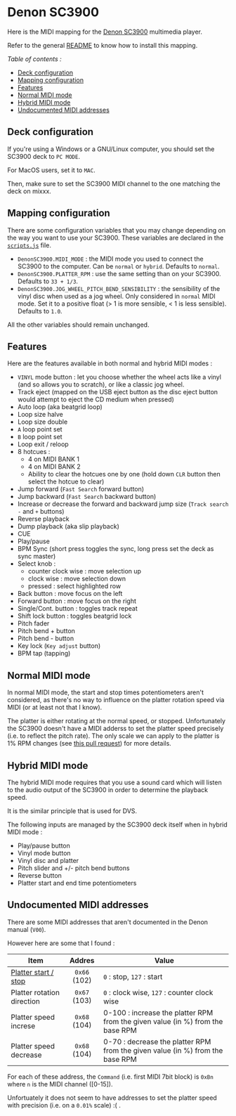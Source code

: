 # Denon SC3900

Here is the MIDI mapping for the [Denon SC3900](https://www.youtube.com/watch?v=jQY0YkwT-E8)
multimedia player.

Refer to the general [README](/README.md) to know how to install this mapping.

*Table of contents :*

- [Deck configuration](#deck-configuration)
- [Mapping configuration](#mapping-configuration)
- [Features](#features)
- [Normal MIDI mode](#normal-midi-mode)
- [Hybrid MIDI mode](#hybrid-midi-mode)
- [Undocumented MIDI addresses](#undocumented-midi-addresses)

## Deck configuration

If you're using a Windows or a GNU/Linux computer, you should set the SC3900
deck to `PC MODE`.

For MacOS users, set it to `MAC`.

Then, make sure to set the SC3900 MIDI channel to the one matching the deck on
mixxx.

## Mapping configuration

There are some configuration variables that you may change depending on the
way you want to use your SC3900.
These variables are declared in the [`scripts.js`](./scripts.js) file.

- `DenonSC3900.MIDI_MODE` : the MIDI mode you used to connect the SC3900 to the
computer. Can be `normal` or `hybrid`. Defaults to `normal`.
- `DenonSC3900.PLATTER_RPM` : use the same setting than on your SC3900.
Defaults to `33 + 1/3`.
- `DenonSC3900.JOG_WHEEL_PITCH_BEND_SENSIBILITY` : the sensibility of the vinyl
disc when used as a jog wheel. Only considered in `normal` MIDI mode. Set it to
a positive float (> 1 is more sensible, < 1 is less sensible). Defaults to
`1.0`.

All the other variables should remain unchanged.

## Features

Here are the features available in both normal and hybrid MIDI modes :

- `VINYL` mode button : let you choose whether the wheel acts like a vinyl
(and so allows you to scratch), or like a classic jog wheel.
- Track eject (mapped on the USB eject button as the disc eject button would
attempt to eject the CD medium when pressed)
- Auto loop (aka beatgrid loop)
- Loop size halve
- Loop size double
- `A` loop point set
- `B` loop point set
- Loop exit / reloop
- 8 hotcues :
    - 4 on MIDI BANK 1
    - 4 on MIDI BANK 2
    - Ability to clear the hotcues one by one (hold down `CLR` button then
select the hotcue to clear)
- Jump forward (`Fast Search` forward button)
- Jump backward (`Fast Search` backward button)
- Increase or decrease the forward and backward jump size (`Track search` `-`
and `+` buttons)
- Reverse playback
- Dump playback (aka slip playback)
- CUE
- Play/pause
- BPM Sync (short press toggles the sync, long press set the deck as sync
master)
- Select knob :
    - counter clock wise : move selection up
    - clock wise : move selection down
    - pressed : select highlighted row
- Back button : move focus on the left
- Forward button : move focus on the right
- Single/Cont. button : toggles track repeat
- Shift lock button : toggles beatgrid lock
- Pitch fader
- Pitch bend + button
- Pitch bend - button
- Key lock (`Key adjust` button)
- BPM tap (tapping)

## Normal MIDI mode

In normal MIDI mode, the start and stop times potentiometers aren't considered,
as there's no way to influence on the platter rotation speed via MIDI (or at
least not that I know).

The platter is either rotating at the normal speed, or stopped. Unfortunately
the SC3900 doesn't have a MIDI adderss to set the platter speed precisely (i.e.
to reflect the pitch rate). The only scale we can apply to the platter is
1% RPM changes (see [this pull request](https://github.com/nm2107/mixxx-midi-mappings/pull/1))
for more details.

## Hybrid MIDI mode

The hybrid MIDI mode requires that you use a sound card which will listen to
the audio output of the SC3900 in order to determine the playback speed.

It is the similar principle that is used for DVS.

The following inputs are managed by the SC3900 deck itself when in hybrid MIDI
mode :

- Play/pause button
- Vinyl mode button
- Vinyl disc and platter
- Pitch slider and +/- pitch bend buttons
- Reverse button
- Platter start and end time potentiometers

## Undocumented MIDI addresses

There are some MIDI addresses that aren't documented in the Denon manual
(`V00`).

However here are some that I found :

| Item                       |      Addres   |  Value                                       |
|----------------------------|:-------------:|----------------------------------------------|
| [Platter start / stop](https://github.com/matthias-johnson/SC3900/blob/d63aaf89f08d1e2d5ffe9042e22adf28a0a27f36/SC3900-scripts.js#L54) |  `0x66` (102)   | `0` : stop, `127` : start |
| Platter rotation direction |  `0x67` (103) | `0` : clock wise, `127` : counter clock wise |
| Platter speed increse | `0x68` (104) | 0-100 : increase the platter RPM from the given value (in %) from the base RPM |
| Platter speed decrease | `0x68` (104) | 0-70 : decrease the platter RPM from the given value (in %) from the base RPM |

For each of these address, the `Command` (i.e. first MIDI 7bit block) is `0xBn`
where `n` is the MIDI channel ([0-15]).

Unfortuately it does not seem to have addresses to set the platter speed with
precision (i.e. on a `0.01%` scale) :( .
